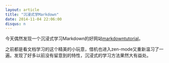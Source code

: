 ```yaml
---
layout: article
title: "沉浸式学Markdown"
date: 2014-11-04 22:06:00
disqus: n
---
```


今天偶然发现一个沉浸式学习Markdown的好网站[markdowntutorial](http://markdowntutorial.com/)。

之前都是看文档学习的这个精美的小玩意，借机也进入zen-mode又重新温习了一遍。发现了好多以前没有留意到的特性，沉浸式的学习方法果然大有益处。
